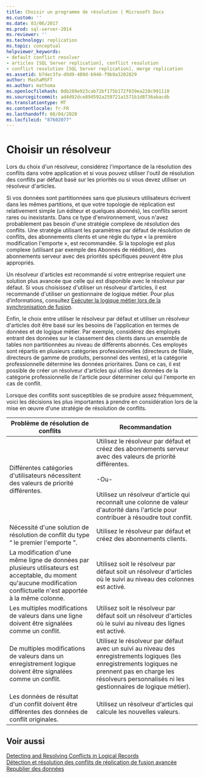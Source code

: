 ```yaml
---
title: Choisir un programme de résolution | Microsoft Docs
ms.custom: ''
ms.date: 03/06/2017
ms.prod: sql-server-2014
ms.reviewer: ''
ms.technology: replication
ms.topic: conceptual
helpviewer_keywords:
- default conflict resolver
- articles [SQL Server replication], conflict resolution
- conflict resolution [SQL Server replication], merge replication
ms.assetid: b7dec3fa-d9d9-409d-b946-f9b9a3202829
author: MashaMSFT
ms.author: mathoma
ms.openlocfilehash: 0db289e923cab72bf175b172f039ea228c991110
ms.sourcegitcommit: ad4d92dce894592a259721a1571b1d8736abacdb
ms.translationtype: MT
ms.contentlocale: fr-FR
ms.lasthandoff: 08/04/2020
ms.locfileid: "87602077"
---
```

# <a name="choose-a-resolver"></a>Choisir un résolveur
  Lors du choix d'un résolveur, considérez l'importance de la résolution des conflits dans votre application et si vous pouvez utiliser l'outil de résolution des conflits par défaut basé sur les priorités ou si vous devez utiliser un résolveur d'articles.  
  
 Si vos données sont partitionnées sans que plusieurs utilisateurs écrivent dans les mêmes partitions, et que votre topologie de réplication est relativement simple (un éditeur et quelques abonnés), les conflits seront rares ou inexistants. Dans ce type d'environnement, vous n'avez probablement pas besoin d'une stratégie complexe de résolution des conflits. Une stratégie utilisant les paramètres par défaut de résolution de conflits, des abonnements clients et une règle du type « la première modification l'emporte », est recommandée. Si la topologie est plus complexe (utilisant par exemple des Abonnés de réédition), des abonnements serveur avec des priorités spécifiques peuvent être plus appropriés.  
  
 Un résolveur d'articles est recommandé si votre entreprise requiert une solution plus avancée que celle qui est disponible avec le résolveur par défaut. Si vous choisissez d'utiliser un résolveur d'articles, il est recommandé d'utiliser un gestionnaire de logique métier. Pour plus d’informations, consultez [Exécuter la logique métier lors de la synchronisation de fusion](execute-business-logic-during-merge-synchronization.md).  
  
 Enfin, le choix entre utiliser le résolveur par défaut et utiliser un résolveur d'articles doit être basé sur les besoins de l'application en termes de données et de logique métier. Par exemple, considérez des employés entrant des données sur le classement des clients dans un ensemble de tables non partitionnées au niveau de différents abonnés. Ces employés sont répartis en plusieurs catégories professionnelles (directeurs de filiale, directeurs de gamme de produits, personnel des ventes), et la catégorie professionnelle détermine les données prioritaires. Dans ce cas, il est possible de créer un résolveur d'articles qui utilise les données de la catégorie professionnelle de l'article pour déterminer celui qui l'emporte en cas de conflit.  
  
 Lorsque des conflits sont susceptibles de se produire assez fréquemment, voici les décisions les plus importantes à prendre en considération lors de la mise en œuvre d'une stratégie de résolution de conflits.  
  
|Problème de résolution de conflits|Recommandation|  
|-------------------------------|--------------------|  
|Différentes catégories d'utilisateurs nécessitent des valeurs de priorité différentes.|Utilisez le résolveur par défaut et créez des abonnements serveur avec des valeurs de priorité différentes.<br /><br /> -Ou-<br /><br /> Utilisez un résolveur d'article qui reconnaît une colonne de valeur d'autorité dans l'article pour contribuer à résoudre tout conflit.|  
|Nécessité d'une solution de résolution de conflit du type “ le premier l'emporte ”.|Utilisez le résolveur par défaut et créez des abonnements clients.|  
|La modification d'une même ligne de données par plusieurs utilisateurs est acceptable, du moment qu'aucune modification conflictuelle n'est apportée à la même colonne.|Utilisez soit le résolveur par défaut soit un résolveur d'articles où le suivi au niveau des colonnes est activé.|  
|Les multiples modifications de valeurs dans une ligne doivent être signalées comme un conflit.|Utilisez soit le résolveur par défaut soit un résolveur d'articles où le suivi au niveau des lignes est activé.|  
|De multiples modifications de valeurs dans un enregistrement logique doivent être signalées comme un conflit.|Utilisez le résolveur par défaut avec un suivi au niveau des enregistrements logiques (les enregistrements logiques ne prennent pas en charge les résolveurs personnalisés ni les gestionnaires de logique métier).|  
|Les données de résultat d'un conflit doivent être différentes des données de conflit originales.|Utilisez un résolveur d'articles qui calcule les nouvelles valeurs.|  
  
## <a name="see-also"></a>Voir aussi  
 [Detecting and Resolving Conflicts in Logical Records](advanced-merge-replication-conflict-resolving-in-logical-record.md)   
 [Détection et résolution des conflits de réplication de fusion avancée](advanced-merge-replication-conflict-detection-and-resolution.md)   
 [Republier des données](../republish-data.md)  
  
  
